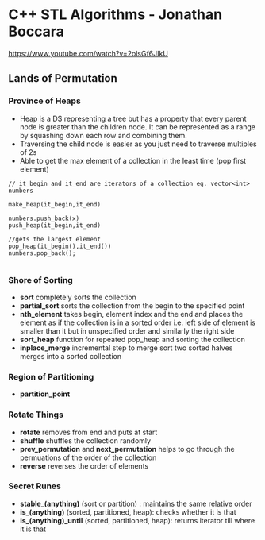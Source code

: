# C++ STL Algorithms - Jonathan Boccara

https://www.youtube.com/watch?v=2olsGf6JIkU

## Lands of Permutation

### Province of Heaps

- Heap is a DS representing a tree but has a property that every parent node is greater than the children node. It can be represented as a range by squashing down each row and combining them.
- Traversing the child node is easier as you just need to traverse multiples of 2s
- Able to get the max element of a collection in the least time (pop first element)

```
// it_begin and it_end are iterators of a collection eg. vector<int> numbers

make_heap(it_begin,it_end)

numbers.push_back(x)
push_heap(it_begin,it_end)

//gets the largest element
pop_heap(it_begin(),it_end())
numbers.pop_back();


```

### Shore of Sorting

- **sort** completely sorts the collection 
- **partial_sort** sorts the collection from the begin to the specified point
- **nth_element** takes begin, element index and the end and places the element as if the collection is in a sorted order i.e. left side of element is smaller than it but in unspecified order and similarly the right side
- **sort_heap** function for repeated pop_heap and sorting the collection
- **inplace_merge** incremental step to merge sort two sorted halves merges into a sorted collection

### Region of Partitioning

- **partition_point**


### Rotate Things

- **rotate** removes from end and puts at start
- **shuffle** shuffles the collection randomly
- **prev_permutation** and **next_permutation** helps to go through the permuations of the order of the collection
- **reverse** reverses the order of elements

### Secret Runes

- **stable_(anything)** (sort or partition) : maintains the same relative order 
- **is_(anything)** (sorted, partitioned, heap): checks whether it is that
- **is_(anything)_until** (sorted, partitioned, heap): returns iterator till where it is that



